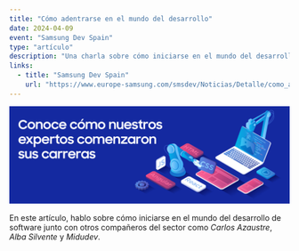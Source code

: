 ```yaml
---
title: "Cómo adentrarse en el mundo del desarrollo"
date: 2024-04-09
event: "Samsung Dev Spain"
type: "artículo"
description: "Una charla sobre cómo iniciarse en el mundo del desarrollo de software"
links:
  - title: "Samsung Dev Spain"
    url: "https://www.europe-samsung.com/smsdev/Noticias/Detalle/como_adentrarse_en_el_mundo_del_desarrollo/7b545ebb-03b4-475f-95ea-9667d4c6fc15"
---
```


![Charla sobre desarrollo en Samsung Dev Spain](../../assets/talks/samsung-dev-spain/main.png)

En este artículo, hablo sobre cómo iniciarse en el mundo del desarrollo de software junto con otros compañeros del sector como _Carlos Azaustre_, _Alba Silvente_ y _Midudev_.
